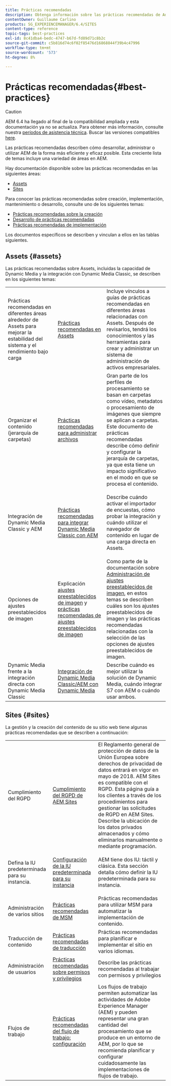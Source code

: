 ```yaml
---
title: Prácticas recomendadas
description: Obtenga información sobre las prácticas recomendadas de Adobe Experience Manager, tal como las compilan los equipos de consultoría e ingeniería de Adobe para ayudar a los administradores a ponerse en marcha.
contentOwner: Guillaume Carlino
products: SG_EXPERIENCEMANAGER/6.4/SITES
content-type: reference
topic-tags: best-practices
exl-id: 8c41dba4-bedc-4747-b67d-fd89d71c8b2c
source-git-commit: c5b816d74c6f02f85476d16868844f39b4c47996
workflow-type: tm+mt
source-wordcount: '573'
ht-degree: 8%

---
```


# Prácticas recomendadas{#best-practices}

>[!CAUTION]
>
>AEM 6.4 ha llegado al final de la compatibilidad ampliada y esta documentación ya no se actualiza. Para obtener más información, consulte nuestra [períodos de asistencia técnica](https://helpx.adobe.com/es/support/programs/eol-matrix.html). Buscar las versiones compatibles [here](https://experienceleague.adobe.com/docs/).

Las prácticas recomendadas describen cómo desarrollar, administrar o utilizar AEM de la forma más eficiente y eficaz posible. Esta creciente lista de temas incluye una variedad de áreas en AEM.

Hay documentación disponible sobre las prácticas recomendadas en las siguientes áreas:

* [Assets](#assets)
* [Sites](#sites)

Para conocer las prácticas recomendadas sobre creación, implementación, mantenimiento o desarrollo, consulte uno de los siguientes temas:

* [Prácticas recomendadas sobre la creación](/help/sites-authoring/best-practices.md)
* [Desarrollo de prácticas recomendadas](/help/sites-developing/best-practices.md)
* [Prácticas recomendadas de implementación](/help/sites-deploying/best-practices.md)

Los documentos específicos se describen y vinculan a ellos en las tablas siguientes.

## Assets {#assets}

Las prácticas recomendadas sobre Assets, incluidas la capacidad de Dynamic Media y la integración con Dynamic Media Classic, se describen en los siguientes temas:

<table> 
 <tbody>
  <tr>
   <td>Prácticas recomendadas en diferentes áreas alrededor de Assets para mejorar la estabilidad del sistema y el rendimiento bajo carga</td> 
   <td><a href="/help/assets/organize-assets.md">Prácticas recomendadas en Assets</a></td> 
   <td>Incluye vínculos a guías de prácticas recomendadas en diferentes áreas relacionadas con Assets. Después de revisarlos, tendrá los conocimientos y las herramientas para crear y administrar un sistema de administración de activos empresariales.</td> 
  </tr>
  <tr>
   <td>Organizar el contenido (jerarquía de carpetas)</td> 
   <td><a href="/help/assets/organize-assets.md">Prácticas recomendadas para administrar archivos</a></td> 
   <td>Gran parte de los perfiles de procesamiento se basan en carpetas como vídeo, metadatos o procesamiento de imágenes que siempre se aplican a carpetas. Este documento de prácticas recomendadas describe cómo definir y configurar la jerarquía de carpetas, ya que esta tiene un impacto significativo en el modo en que se procesa el contenido. </td> 
  </tr>
  <tr>
   <td>Integración de Dynamic Media Classic y AEM</td> 
   <td><a href="/help/sites-administering/scene7.md#best-practices-for-integrating-scene-with-aem">Prácticas recomendadas para integrar Dynamic Media Classic con AEM</a></td> 
   <td><p>Describe cuándo activar el importador de encuestas, cómo probar la integración y cuándo utilizar el navegador de contenido en lugar de una carga directa en Assets.</p> </td> 
  </tr>
  <tr>
   <td>Opciones de ajustes preestablecidos de imagen</td> 
   <td>Explicación <a href="/help/assets/managing-image-presets.md#understanding-image-presets">ajustes preestablecidos de imagen</a> y <a href="/help/assets/managing-image-presets.md#image-preset-options">prácticas recomendadas de ajustes preestablecidos de imagen</a></td> 
   <td>Como parte de la documentación sobre <a href="/help/assets/managing-image-presets.md">Administración de ajustes preestablecidos de imagen</a>, en estos temas se describen cuáles son los ajustes preestablecidos de imagen y las prácticas recomendadas relacionadas con la selección de las opciones de ajustes preestablecidos de imagen.</td> 
  </tr>
  <tr>
   <td>Dynamic Media frente a la integración directa con Dynamic Media Classic</td> 
   <td><a href="/help/sites-administering/scene7.md#aem-scene-integration-versus-dynamic-media">Integración de Dynamic Media Classic/AEM con Dynamic Media</a></td> 
   <td>Describe cuándo es mejor utilizar la solución de Dynamic Media, cuándo integrar S7 con AEM o cuándo usar ambos.</td> 
  </tr>
 </tbody>
</table>

## Sites {#sites}

La gestión y la creación del contenido de su sitio web tiene algunas prácticas recomendadas que se describen a continuación:

<table> 
 <tbody>
  <tr>
   <td>Cumplimiento del RGPD</td> 
   <td><a href="/help/sites-administering/gdpr-compliance-sites.md">Cumplimiento del RGPD de AEM Sites</a></td> 
   <td>El Reglamento general de protección de datos de la Unión Europea sobre derechos de privacidad de datos entrará en vigor en mayo de 2018. AEM Sites es compatible con el RGPD. Esta página guía a los clientes a través de los procedimientos para gestionar las solicitudes de RGPD en AEM Sites. Describe la ubicación de los datos privados almacenados y cómo eliminarlos manualmente o mediante programación.</td> 
  </tr>
  <tr>
   <td>Defina la IU predeterminada para su instancia.</td> 
   <td><p><a href="/help/sites-authoring/select-ui.md#configuring-the-default-ui-for-your-instance">Configuración de la IU predeterminada para su instancia</a></p> </td> 
   <td>AEM tiene dos IU: táctil y clásica. Esta sección detalla cómo definir la IU predeterminada para su instancia.</td> 
  </tr>
  <tr>
   <td>Administración de varios sitios</td> 
   <td><a href="/help/sites-administering/msm-best-practices.md">Prácticas recomendadas de MSM</a></td> 
   <td>Prácticas recomendadas para utilizar MSM para automatizar la implementación de contenido. </td> 
  </tr>
  <tr>
   <td>Traducción de contenido</td> 
   <td><a href="/help/sites-administering/tc-bp.md">Prácticas recomendadas de traducción</a></td> 
   <td>Prácticas recomendadas para planificar e implementar el sitio en varios idiomas.</td> 
  </tr>
  <tr>
   <td>Administración de usuarios</td> 
   <td><a href="/help/sites-administering/security.md#best-practices">Prácticas recomendadas sobre permisos y privilegios</a></td> 
   <td>Describe las prácticas recomendadas al trabajar con permisos y privilegios </td> 
  </tr>
  <tr>
   <td>Flujos de trabajo</td> 
   <td><a href="/help/sites-developing/workflows-best-practices.md#configuration">Prácticas recomendadas del flujo de trabajo: configuración</a></td> 
   <td>Los flujos de trabajo permiten automatizar las actividades de Adobe Experience Manager (AEM) y pueden representar una gran cantidad del procesamiento que se produce en un entorno de AEM, por lo que se recomienda planificar y configurar cuidadosamente las implementaciones de flujos de trabajo.</td> 
  </tr>
 </tbody>
</table>
